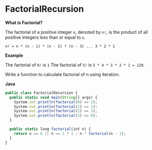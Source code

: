 # FactorialRecursion

**What is Factorial?**

The factorial of a positive integer `n`, denoted by `n!`, is the product of all positive integers less than or equal to `n`.

`n! = n * (n - 1) * (n - 2) * (n - 3) ... 3 * 2 * 1`

**Example**

The factorial of `0!` is `1` The factorial of `5!` is `5 * 4 * 3 * 2 * 1 = 120`.

Write a function to calculate factorial of n using iteration.

**Java**

```js
public class FactorialRecursion {
  public static void main(String[] args) {
    System.out.println(factorial(0) == 1);
    System.out.println(factorial(1) == 1);
    System.out.println(factorial(2) == 2);
    System.out.println(factorial(3) == 6);
  }

  public static long factorial(int n) {
    return n == 0 || n == 1 ? 1 : n * factorial(n - 1);
  }
}
```
